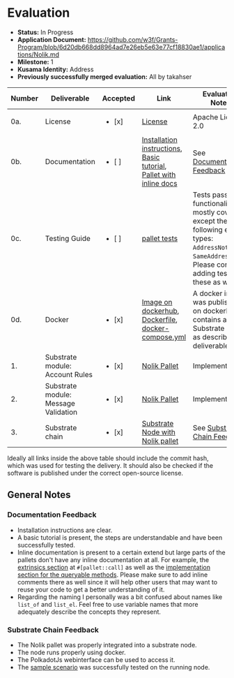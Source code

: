 # Evaluation

- **Status:** In Progress
- **Application Document:** https://github.com/w3f/Grants-Program/blob/6d20db668dd8964ad7e26eb5e63e77cf18830ae1/applications/Nolik.md
- **Milestone:** 1
- **Kusama Identity:** Address
- **Previously successfully merged evaluation:** All by takahser

| Number | Deliverable | Accepted | Link | Evaluation Notes |
| ------ | ----------- | -------- | ---- |----------------- |
| 0a. | License |<ul><li>[x] </li></ul>| [License](https://github.com/chainify/pallet-nolik/blob/0a854fd94f8a205483804f5df63813222ed55cfc/LICENCE) | Apache License 2.0 |
| 0b. | Documentation |<ul><li>[ ] </li></ul>| [Installation instructions](https://github.com/chainify/pallet-nolik/blob/0a854fd94f8a205483804f5df63813222ed55cfc/README.md#installation), [Basic tutorial](https://github.com/chainify/pallet-nolik/blob/0a854fd94f8a205483804f5df63813222ed55cfc/README.md#sample-scenario), [Pallet with inline docs](https://github.com/chainify/pallet-nolik/blob/0a854fd94f8a205483804f5df63813222ed55cfc/src/lib.rs) | See [Documentation Feedback](#documentation-feedback) |
| 0c. | Testing Guide |<ul><li>[ ] </li></ul>| [pallet tests](https://github.com/chainify/pallet-nolik/blob/0a854fd94f8a205483804f5df63813222ed55cfc/src/tests.rs) | Tests pass. Core functionality is mostly covered, except the following error types: `AddressNotOwned`, `SameAddress`. Please consider adding tests for these as well. |
| 0d. | Docker |<ul><li>[x] </li></ul>| [Image on dockerhub](https://hub.docker.com/r/chainify/substrate-nolik-dev), [Dockerfile](https://github.com/chainify/substrate-nolik-dev/blob/4f1f36e01f5fb22d745e2a3566e84c43f58ba3c2/Dockerfile), [docker-compose.yml](https://github.com/chainify/substrate-nolik-dev/blob/4f1f36e01f5fb22d745e2a3566e84c43f58ba3c2/docker-compose.yml) | A docker image was published on dockerhub. It contains a Substrate node as described in deliverable 3. |
| 1. | Substrate module: Account Rules |<ul><li>[x] </li></ul>| [Nolik Pallet](https://github.com/chainify/pallet-nolik/blob/0a854fd94f8a205483804f5df63813222ed55cfc/src/lib.rs) | Implemented. |
| 2. | Substrate module: Message Validation |<ul><li>[x] </li></ul>| [Nolik Pallet](https://github.com/chainify/pallet-nolik/blob/0a854fd94f8a205483804f5df63813222ed55cfc/src/lib.rs) | Implemented. |
| 3. | Substrate chain |<ul><li>[x] </li></ul>| [Substrate Node with Nolik pallet](https://github.com/chainify/substrate-nolik-dev/tree/4f1f36e01f5fb22d745e2a3566e84c43f58ba3c2) | See [Substrate Chain Feedback](#substrate-chain-feedback) |

Ideally all links inside the above table should include the commit hash,
which was used for testing the delivery. It should also be checked if the software is published under the correct open-source license.

## General Notes

### Documentation Feedback

- Installation instructions are clear.
- A basic tutorial is present, the steps are understandable and have been successfully tested.
- Inline documentation is present to a certain extend but large parts of the pallets don't have any inline documentation at all. For example, the [extrinsics section](https://github.com/chainify/pallet-nolik/blob/0a854fd94f8a205483804f5df63813222ed55cfc/src/lib.rs#L110) at `#[pallet::call]` as well as the [implementation section for the queryable methods](https://github.com/chainify/pallet-nolik/blob/0a854fd94f8a205483804f5df63813222ed55cfc/src/lib.rs#L219). Please make sure to add inline comments there as well since it will help other users that may want to reuse your code to get a better understanding of it.
- Regarding the naming I personally was a bit confused about names like `list_of` and `list_el`. Feel free to use variable names that more adequately describe the concepts they represent.

### Substrate Chain Feedback

- The Nolik pallet was properly integrated into a substrate node.
- The node runs properly using docker.
- The PolkadotJs webinterface can be used to access it.
- The [sample scenario](https://github.com/chainify/pallet-nolik#sample-scenario) was successfully tested on the running node.